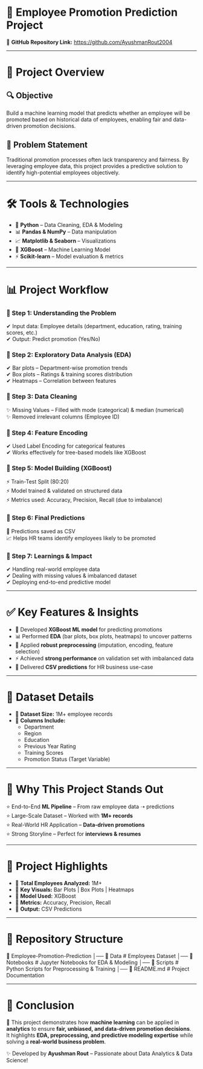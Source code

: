 # 🧠 Employee Promotion Prediction Project  

📌 **GitHub Repository Link:** https://github.com/AyushmanRout2004 

---

# 📌 Project Overview  

## 🔍 Objective  
Build a machine learning model that predicts whether an employee will be promoted based on historical data of employees, enabling fair and data-driven promotion decisions.  

## 🧩 Problem Statement  
Traditional promotion processes often lack transparency and fairness. By leveraging employee data, this project provides a predictive solution to identify high-potential employees objectively.  

---

# 🛠️ Tools & Technologies  

- 🐍 **Python** – Data Cleaning, EDA & Modeling  
- 📊 **Pandas & NumPy** – Data manipulation  
- 📈 **Matplotlib & Seaborn** – Visualizations  
- 🤖 **XGBoost** – Machine Learning Model  
- ⚡ **Scikit-learn** – Model evaluation & metrics  

---

# 📊 Project Workflow  

### 🔹 Step 1: Understanding the Problem  
✔ Input data: Employee details (department, education, rating, training scores, etc.)  
✔ Output: Predict promotion (Yes/No)  

### 🔹 Step 2: Exploratory Data Analysis (EDA)  
✔ Bar plots – Department-wise promotion trends  
✔ Box plots – Ratings & training scores distribution  
✔ Heatmaps – Correlation between features  

### 🔹 Step 3: Data Cleaning  
✨ Missing Values – Filled with mode (categorical) & median (numerical)  
✨ Removed irrelevant columns (Employee ID)  

### 🔹 Step 4: Feature Encoding  
✔ Used Label Encoding for categorical features  
✔ Works effectively for tree-based models like XGBoost  

### 🔹 Step 5: Model Building (XGBoost)  
⚡ Train-Test Split (80:20)  
⚡ Model trained & validated on structured data  
⚡ Metrics used: Accuracy, Precision, Recall (due to imbalance)  

### 🔹 Step 6: Final Predictions  
📂 Predictions saved as CSV  
📈 Helps HR teams identify employees likely to be promoted  

### 🔹 Step 7: Learnings & Impact  
✔ Handling real-world employee data  
✔ Dealing with missing values & imbalanced dataset  
✔ Deploying end-to-end predictive model  

---

# ✅ Key Features & Insights  

- 📌 Developed **XGBoost ML model** for predicting promotions  
- 📊 Performed **EDA** (bar plots, box plots, heatmaps) to uncover patterns  
- 🧹 Applied **robust preprocessing** (imputation, encoding, feature selection)  
- ⚡ Achieved **strong performance** on validation set with imbalanced data  
- 📂 Delivered **CSV predictions** for HR business use-case  

---

# 📂 Dataset Details  

- 📌 **Dataset Size:** 1M+ employee records  
- 📌 **Columns Include:**  
  - Department  
  - Region  
  - Education  
  - Previous Year Rating  
  - Training Scores  
  - Promotion Status (Target Variable)  

---

# 🚀 Why This Project Stands Out  

⭐ End-to-End **ML Pipeline** – From raw employee data ➝ predictions  
⭐ Large-Scale Dataset – Worked with **1M+ records**  
⭐ Real-World HR Application – **Data-driven promotions**  
⭐ Strong Storyline – Perfect for **interviews & resumes**  

---

# 🌟 Project Highlights  

- 📌 **Total Employees Analyzed:** 1M+  
- 📌 **Key Visuals:** Bar Plots | Box Plots | Heatmaps  
- 📌 **Model Used:** XGBoost  
- 📌 **Metrics:** Accuracy, Precision, Recall  
- 📌 **Output:** CSV Predictions  

---

# 📁 Repository Structure
📂 Employee-Promotion-Prediction
│── 📁 Data # Employees Dataset
│── 📁 Notebooks # Jupyter Notebooks for EDA & Modeling
│── 📁 Scripts # Python Scripts for Preprocessing & Training
│── 📄 README.md # Project Documentation


---

# 🏁 Conclusion  

🚀 This project demonstrates how **machine learning** can be applied in **analytics** to ensure **fair, unbiased, and data-driven promotion decisions**.  
It highlights **EDA, preprocessing, and predictive modeling expertise** while solving a **real-world business problem**.  

✨ Developed by **Ayushman Rout** – Passionate about Data Analytics & Data Science!  
